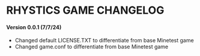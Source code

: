 # RHYSTICS GAME CHANGELOG

#### Version 0.0.1 (7/7/24)

- Changed default LICENSE.TXT to differentiate from base Minetest game
- Changed game.conf to differentiate from base Minetest game
